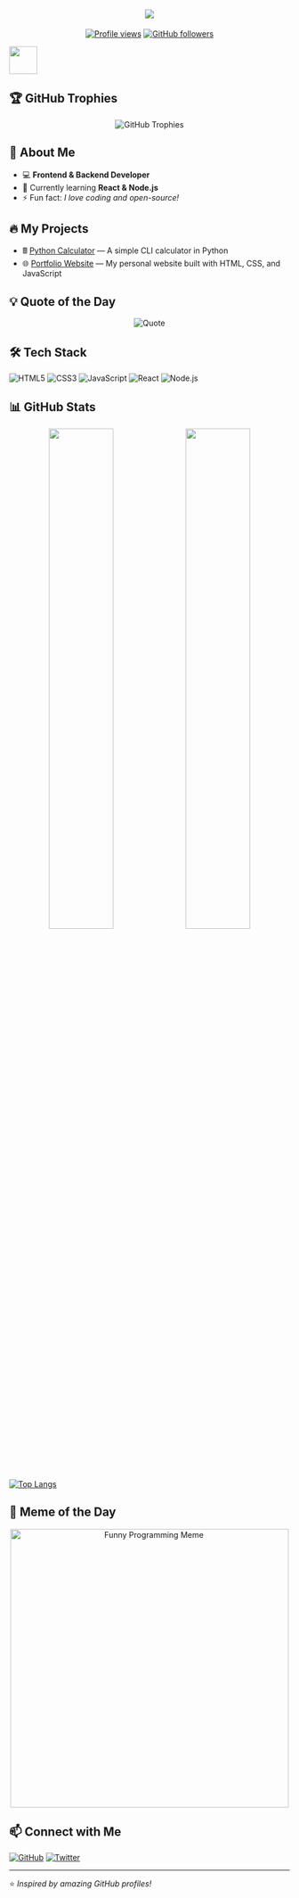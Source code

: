 <h1 align="center">
  <img src="https://readme-typing-svg.herokuapp.com?color=%2336BCF7&size=24&center=true&vCenter=true&width=600&lines=Hello,+I'm+Burka!+👋;Welcome+to+my+GitHub!;I+love+coding+and+open-source!+🚀" />
</h1>

<p align="center">
  <a href="https://github.com/Burka111"><img src="https://komarev.com/ghpvc/?username=Burka111&label=Profile%20views&color=0e75b6&style=flat" alt="Profile views" /></a>
  <a href="https://github.com/Burka111?tab=followers"><img src="https://img.shields.io/github/followers/Burka111?label=Followers&style=social" alt="GitHub followers" /></a>
</p>

<img src="https://media.giphy.com/media/hvRJCLFzcasrR4ia7z/giphy.gif" width="50px">

## 🏆 GitHub Trophies  
<p align="center">
  <img src="https://github-profile-trophy.vercel.app/?username=Burka111&theme=tokyonight&no-frame=false&no-bg=true&margin-w=4" alt="GitHub Trophies" />
</p>

## 🚀 About Me  
- 💻 **Frontend & Backend Developer**  
- 🌱 Currently learning **React & Node.js**  
- ⚡ Fun fact: *I love coding and open-source!*  

## 🔥 My Projects  
- 🖩 [Python Calculator](https://github.com/Burka111/python-calculator) — A simple CLI calculator in Python  
- 🌐 [Portfolio Website](https://github.com/Burka111/portfolio-website) — My personal website built with HTML, CSS, and JavaScript  

## 💡 Quote of the Day  
<p align="center">
  <img src="https://quotes-github-readme.vercel.app/api?type=horizontal&theme=tokyonight" alt="Quote">
</p>

## 🛠 Tech Stack  
![HTML5](https://img.shields.io/badge/HTML5-E34F26?style=for-the-badge&logo=html5&logoColor=white)
![CSS3](https://img.shields.io/badge/CSS3-1572B6?style=for-the-badge&logo=css3&logoColor=white)
![JavaScript](https://img.shields.io/badge/JavaScript-F7DF1E?style=for-the-badge&logo=javascript&logoColor=black)
![React](https://img.shields.io/badge/React-61DAFB?style=for-the-badge&logo=react&logoColor=black)
![Node.js](https://img.shields.io/badge/Node.js-339933?style=for-the-badge&logo=node.js&logoColor=white)

## 📊 GitHub Stats  
<p align="center">
  <img width="48%" src="https://github-readme-stats.vercel.app/api?username=Burka111&show_icons=true&theme=tokyonight" />
  <img width="48%" src="https://github-readme-streak-stats.herokuapp.com/?user=Burka111&theme=tokyonight" />
</p>

[![Top Langs](https://github-readme-stats.vercel.app/api/top-langs/?username=Burka111&layout=compact&theme=tokyonight)](https://github.com/anuraghazra/github-readme-stats)

## 📌 Meme of the Day  
<p align="center">
  <img src="https://media.giphy.com/media/JIX9t2j0ZTN9S/giphy.gif" width="500" alt="Funny Programming Meme" />
</p>

## 📫 Connect with Me  
[![GitHub](https://img.shields.io/badge/GitHub-000000?style=for-the-badge&logo=github&logoColor=white)](https://github.com/Burka111)
[![Twitter](https://img.shields.io/badge/Twitter-1DA1F2?style=for-the-badge&logo=twitter&logoColor=white)](https://x.com/Burka194)

---
⭐️ *Inspired by amazing GitHub profiles!*
